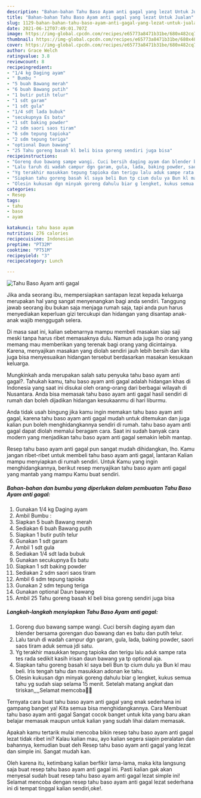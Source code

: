 ```yaml
---
description: "Bahan-bahan Tahu Baso Ayam anti gagal yang lezat Untuk Jualan"
title: "Bahan-bahan Tahu Baso Ayam anti gagal yang lezat Untuk Jualan"
slug: 1129-bahan-bahan-tahu-baso-ayam-anti-gagal-yang-lezat-untuk-jualan
date: 2021-06-12T07:49:01.707Z
image: https://img-global.cpcdn.com/recipes/e65773a8471b31be/680x482cq70/tahu-baso-ayam-anti-gagal-foto-resep-utama.jpg
thumbnail: https://img-global.cpcdn.com/recipes/e65773a8471b31be/680x482cq70/tahu-baso-ayam-anti-gagal-foto-resep-utama.jpg
cover: https://img-global.cpcdn.com/recipes/e65773a8471b31be/680x482cq70/tahu-baso-ayam-anti-gagal-foto-resep-utama.jpg
author: Grace Welch
ratingvalue: 3.8
reviewcount: 8
recipeingredient:
- "1/4 kg Daging ayam"
- " Bumbu "
- "5 buah Bawang merah"
- "6 buah Bawang putih"
- "1 butir putih telur"
- "1 sdt garam"
- "1 sdt gula"
- "1/4 sdt lada bubuk"
- "secukupnya Es batu"
- "1 sdt baking powder"
- "2 sdm saori saos tiram"
- "6 sdm tepung tapioka"
- "2 sdm tepung teriga"
- "optional Daun bawang"
- "25 Tahu goreng basah kl beli bisa goreng sendiri juga bisa"
recipeinstructions:
- "Goreng duo bawang sampe wangi. Cuci bersih daging ayam dan blender bersama gorengan duo bawang dan es batu dan putih telur."
- "Lalu taruh di wadah campur dgn garam, gula, lada, baking powder, saori saos tiram aduk semua jdi satu."
- "Yg terakhir masukkan tepung tapioka dan terigu lalu aduk sampe rata tes rada sedikit kasih irisan daun bawang ya tp optional aja."
- "Siapkan tahu goreng basah kl saya beli Bun tp cium dulu ya Bun kl mau beli. Iris tengah tahu dan masukkan adonan ke tahu."
- "Olesin kukusan dgn minyak goreng dahulu biar g lengket, kukus semua tahu yg sudah siap selama 15 menit. Setelah matang angkat dan tiriskan,,,,Selamat memcoba🙏🙏"
categories:
- Resep
tags:
- tahu
- baso
- ayam

katakunci: tahu baso ayam 
nutrition: 276 calories
recipecuisine: Indonesian
preptime: "PT32M"
cooktime: "PT51M"
recipeyield: "3"
recipecategory: Lunch

---
```



![Tahu Baso Ayam anti gagal](https://img-global.cpcdn.com/recipes/e65773a8471b31be/680x482cq70/tahu-baso-ayam-anti-gagal-foto-resep-utama.jpg)

Jika anda seorang ibu, mempersiapkan santapan lezat kepada keluarga merupakan hal yang sangat menyenangkan bagi anda sendiri. Tanggung jawab seorang ibu bukan saja menjaga rumah saja, tapi anda pun harus menyediakan keperluan gizi tercukupi dan hidangan yang disantap anak-anak wajib menggugah selera.

Di masa  saat ini, kalian sebenarnya mampu membeli masakan siap saji meski tanpa harus ribet memasaknya dulu. Namun ada juga lho orang yang memang mau memberikan yang terenak bagi orang yang dicintainya. Karena, menyajikan masakan yang diolah sendiri jauh lebih bersih dan kita juga bisa menyesuaikan hidangan tersebut berdasarkan masakan kesukaan keluarga. 



Mungkinkah anda merupakan salah satu penyuka tahu baso ayam anti gagal?. Tahukah kamu, tahu baso ayam anti gagal adalah hidangan khas di Indonesia yang saat ini disukai oleh orang-orang dari berbagai wilayah di Nusantara. Anda bisa memasak tahu baso ayam anti gagal hasil sendiri di rumah dan boleh dijadikan hidangan kesukaanmu di hari liburmu.

Anda tidak usah bingung jika kamu ingin memakan tahu baso ayam anti gagal, karena tahu baso ayam anti gagal mudah untuk ditemukan dan juga kalian pun boleh menghidangkannya sendiri di rumah. tahu baso ayam anti gagal dapat diolah memalui beragam cara. Saat ini sudah banyak cara modern yang menjadikan tahu baso ayam anti gagal semakin lebih mantap.

Resep tahu baso ayam anti gagal pun sangat mudah dihidangkan, lho. Kamu jangan ribet-ribet untuk membeli tahu baso ayam anti gagal, lantaran Kalian mampu menyiapkan di rumah sendiri. Untuk Kamu yang ingin menghidangkannya, berikut resep menyajikan tahu baso ayam anti gagal yang mantab yang mampu Kamu buat sendiri.

<!--inarticleads1-->

##### Bahan-bahan dan bumbu yang diperlukan dalam pembuatan Tahu Baso Ayam anti gagal:

1. Gunakan 1/4 kg Daging ayam
1. Ambil  Bumbu :
1. Siapkan 5 buah Bawang merah
1. Sediakan 6 buah Bawang putih
1. Siapkan 1 butir putih telur
1. Gunakan 1 sdt garam
1. Ambil 1 sdt gula
1. Sediakan 1/4 sdt lada bubuk
1. Gunakan secukupnya Es batu
1. Siapkan 1 sdt baking powder
1. Sediakan 2 sdm saori saos tiram
1. Ambil 6 sdm tepung tapioka
1. Gunakan 2 sdm tepung teriga
1. Gunakan optional Daun bawang
1. Ambil 25 Tahu goreng basah kl beli bisa goreng sendiri juga bisa




<!--inarticleads2-->

##### Langkah-langkah menyiapkan Tahu Baso Ayam anti gagal:

1. Goreng duo bawang sampe wangi. Cuci bersih daging ayam dan blender bersama gorengan duo bawang dan es batu dan putih telur.
1. Lalu taruh di wadah campur dgn garam, gula, lada, baking powder, saori saos tiram aduk semua jdi satu.
1. Yg terakhir masukkan tepung tapioka dan terigu lalu aduk sampe rata tes rada sedikit kasih irisan daun bawang ya tp optional aja.
1. Siapkan tahu goreng basah kl saya beli Bun tp cium dulu ya Bun kl mau beli. Iris tengah tahu dan masukkan adonan ke tahu.
1. Olesin kukusan dgn minyak goreng dahulu biar g lengket, kukus semua tahu yg sudah siap selama 15 menit. Setelah matang angkat dan tiriskan,,,,Selamat memcoba🙏🙏




Ternyata cara buat tahu baso ayam anti gagal yang enak sederhana ini gampang banget ya! Kita semua bisa menghidangkannya. Cara Membuat tahu baso ayam anti gagal Sangat cocok banget untuk kita yang baru akan belajar memasak maupun untuk kalian yang sudah lihai dalam memasak.

Apakah kamu tertarik mulai mencoba bikin resep tahu baso ayam anti gagal lezat tidak ribet ini? Kalau kalian mau, ayo kalian segera siapin peralatan dan bahannya, kemudian buat deh Resep tahu baso ayam anti gagal yang lezat dan simple ini. Sangat mudah kan. 

Oleh karena itu, ketimbang kalian berfikir lama-lama, maka kita langsung saja buat resep tahu baso ayam anti gagal ini. Pasti kalian gak akan menyesal sudah buat resep tahu baso ayam anti gagal lezat simple ini! Selamat mencoba dengan resep tahu baso ayam anti gagal lezat sederhana ini di tempat tinggal kalian sendiri,oke!.

